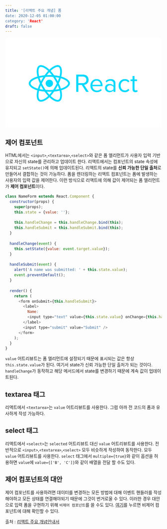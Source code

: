 ```yaml
---
title: '[리액트 주요 개념] 폼
date: 2020-12-05 01:00:00
category: 'React'
draft: false
---
```


![리액트](./images/react-logo.png)

## 제어 컴포넌트
HTML에서는 `<input>`,`<textarea>`,`<select>`와 같은 폼 엘리먼트가 사용자 입력 기반으로 자신의 state를 관리하고 업데이트 한다. 리액트에서는 컴포넌트의 state 속성에 유지되고 `setState()`에 의해 업데이트된다. 리액트의 state를 **신뢰 가능한 단일 출처**로 만들어서 결합하는 것이 가능하다. 폼을 렌더링하는 리액트 컴포넌트는 폼에 발생하는 사용자의 입력 값을 제어한다. 이런 방식으로 리액트에 의해 값이 제어되는 폼 엘리먼트가 **제어 컴포넌트**이다.

```javascript
class NameForm extends React.Component {
  constructor(props) {
    super(props);
    this.state = {value: ''};

    this.handleChange = this.handleChange.bind(this);
    this.handleSubmit = this.handleSubmit.bind(this);
  }

  handleChange(event) {
    this.setState({value: event.target.value});
  }

  handleSubmit(event) {
    alert('A name was submitted: ' + this.state.value);
    event.preventDefault();
  }

  render() {
    return (
      <form onSubmit={this.handleSubmit}>
        <label>
          Name:
          <input type="text" value={this.state.value} onChange={this.handleChange} />
        </label>
        <input type="submit" value="Submit" />
      </form>
    );
  }
}
```
`value` 어트리뷰트는 폼 엘리먼트에 설정되기 때문에 표시되는 값은 항상 `this.state.value`가 된다. 여기서 state가 신뢰 가능한 단일 출처가 되는 것이다. `handleChange`가 동작하고 해당 메서드에서 state를 변경하기 때문에 계속 값이 업데이트된다. 


## textarea 태그
리액트에서 `<textarea>`는 `value` 어트리뷰트를 사용한다. 그럼 아까 전 코드의 폼과 유사하게 작성 가능하다. 


## select 태그
리액트에서 `<select>`는 `selected` 어트리뷰트 대신 `value` 어트리뷰트를 사용한다. 전반적으로 `<input>`,`<textarea>`,`<select>` 모두 비슷하게 작성하여 동작한다. 모두 `value` 어트리뷰트를 사용한다. `select` 태그에서 `multiple={true}`와 같이 옵션을 허용하면 `value`에 `value={['B', 'C']}`와 같이 배열을 전달 할 수도 있다.


## 제어 컴포넌트의 대안
제어 컴포넌트를 사용하려면 데이터를 변경하는 모든 방법에 대해 이벤트 핸들러를 작성해야하고 모든 상태를 연결해야되기 때문에 그것이 번거로울 수 있다. 이러한 경우 대안으로 입력 폼을 구현하기 위해 `비제어 컴포넌트`를 쓸 수도 있다. [여기](https://ko.reactjs.org/docs/uncontrolled-components.html)를 누르면 비제어 컴포넌트에 대해 확인할 수 있다. 


출처 : [리액트 주요 개념안내서](https://ko.reactjs.org/docs/hello-world.html)
